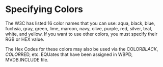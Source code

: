 # Specifying Colors

<PageHeader />

The W3C has listed 16 color names that you can use: aqua, black, blue, fuchsia, gray, green, lime, maroon, navy, olive, purple, red, silver, teal, white, and yellow. If you want to use other colors, you must specify their RGB or HEX value.

The Hex Codes for these colors may also be used via the COLOR$BLACK, COLOR$RED, etc. EQUates that have been assigned in WBPD, MVDB.INCLUDE file.
<PageFooter />
